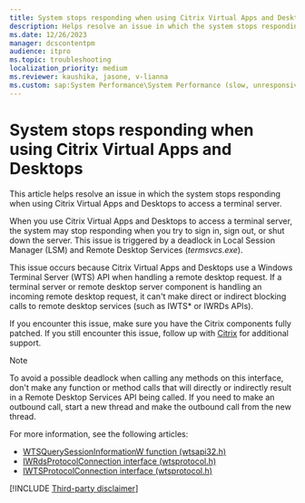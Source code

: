 ```yaml
---
title: System stops responding when using Citrix Virtual Apps and Desktops
description: Helps resolve an issue in which the system stops responding when using Citrix Virtual Apps and Desktops to access a terminal server.
ms.date: 12/26/2023
manager: dcscontentpm
audience: itpro
ms.topic: troubleshooting
localization_priority: medium
ms.reviewer: kaushika, jasone, v-lianna
ms.custom: sap:System Performance\System Performance (slow, unresponsive, high CPU, resource leak), csstroubleshoot, ikb2lmc
---
```

# System stops responding when using Citrix Virtual Apps and Desktops

This article helps resolve an issue in which the system stops responding when using Citrix Virtual Apps and Desktops to access a terminal server.

When you use Citrix Virtual Apps and Desktops to access a terminal server, the system may stop responding when you try to sign in, sign out, or shut down the server. This issue is triggered by a deadlock in Local Session Manager (LSM) and Remote Desktop Services (*termsvcs.exe*).

This issue occurs because Citrix Virtual Apps and Desktops use a Windows Terminal Server (WTS) API when handling a remote desktop request. If a terminal server or remote desktop server component is handling an incoming remote desktop request, it can't make direct or indirect blocking calls to remote desktop services (such as IWTS* or IWRDs APIs). 

If you encounter this issue, make sure you have the Citrix components fully patched. If you still encounter this issue, follow up with [Citrix](https://www.citrix.com/support/) for additional support.

> [!NOTE]
> To avoid a possible deadlock when calling any methods on this interface, don't make any function or method calls that will directly or indirectly result in a Remote Desktop Services API being called. If you need to make an outbound call, start a new thread and make the outbound call from the new thread.

For more information, see the following articles:

- [WTSQuerySessionInformationW function (wtsapi32.h)](/windows/win32/api/wtsapi32/nf-wtsapi32-wtsquerysessioninformationw)
- [IWRdsProtocolConnection interface (wtsprotocol.h)](/windows/win32/api/wtsprotocol/nn-wtsprotocol-iwrdsprotocolconnection)
- [IWTSProtocolConnection interface (wtsprotocol.h)](/windows/win32/api/wtsprotocol/nn-wtsprotocol-iwtsprotocolconnection)

[!INCLUDE [Third-party disclaimer](../../includes/third-party-disclaimer.md)]
